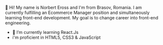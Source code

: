 👋 Hi! My name is Norbert Eross and I'm from Brasov, Romania.
I am currently fulfilling an Ecommerce Manager position and simultaneously learning front-end development. My goal is to change career into front-end engineering.
- 🌱 I’m currently learning React.Js
- i'm proficient in HTML5, CSS3 & JavaScript
